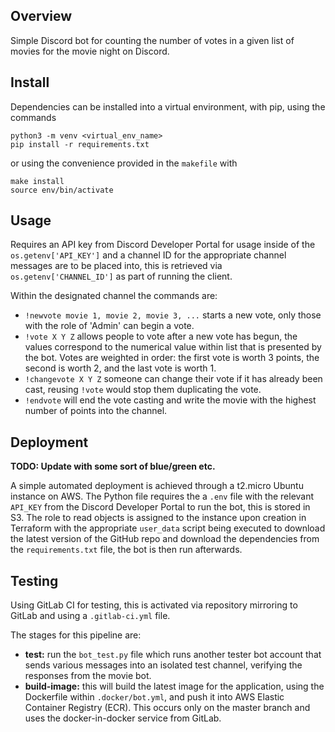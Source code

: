 ## Overview

Simple Discord bot for counting the number of votes in a given list of movies for the movie night on Discord.

## Install

Dependencies can be installed into a virtual environment, with pip, using the commands

```
python3 -m venv <virtual_env_name>
pip install -r requirements.txt
```

or using the convenience provided in the `makefile` with 
    
    make install
    source env/bin/activate

## Usage

Requires an API key from Discord Developer Portal for usage inside of the `os.getenv['API_KEY']` and a channel ID for the appropriate channel messages are to be placed into, this is retrieved via `os.getenv['CHANNEL_ID']` as part of running the client.

Within the designated channel the commands are:

* `!newvote movie 1, movie 2, movie 3, ...` starts a new vote, only those with the role of 'Admin' can begin a vote.
* `!vote X Y Z` allows people to vote after a new vote has begun, the values correspond to the numerical value within list that is presented by the bot. Votes are weighted in order: the first vote is worth 3 points, the second is worth 2, and the last vote is worth 1.
* `!changevote X Y Z` someone can change their vote if it has already been cast, reusing `!vote` would stop them duplicating the vote.
* `!endvote` will end the vote casting and write the movie with the highest number of points into the channel.

## Deployment

**TODO: Update with some sort of blue/green etc.**

A simple automated deployment is achieved through a t2.micro Ubuntu instance on AWS. The Python file requires the a `.env` file with the relevant `API_KEY` from the Discord Developer Portal to run the bot, this is stored in S3. The role to read objects is assigned to the instance upon creation in Terraform with the appropriate `user_data` script being executed to download the latest version of the GitHub repo and download the dependencies from the `requirements.txt` file, the bot is then run afterwards.

## Testing

Using GitLab CI for testing, this is activated via repository mirroring to GitLab and using a `.gitlab-ci.yml` file.

The stages for this pipeline are:
* **test:** run the `bot_test.py` file which runs another tester bot account that sends various messages into an isolated test channel, verifying the responses from the movie bot. 
* **build-image:** this will build the latest image for the application, using the Dockerfile within `.docker/bot.yml`, and push it into AWS Elastic Container Registry (ECR). This occurs only on the master branch and uses the docker-in-docker service from GitLab.
